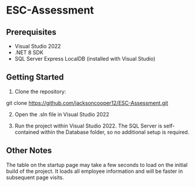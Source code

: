 # ESC-Assessment

## Prerequisites

- Visual Studio 2022
- .NET 8 SDK
- SQL Server Express LocalDB (installed with Visual Studio)

## Getting Started

1. Clone the repository:

  git clone https://github.com/jacksoncooper12/ESC-Assessment.git

2. Open the .sln file in Visual Studio 2022

3. Run the project within Visual Studio 2022. The SQL Server is self-contained within the Database folder, so no additional setup is required.

## Other Notes

The table on the startup page may take a few seconds to load on the initial build of the project.
It loads all employee information and will be faster in subsequent page visits.



